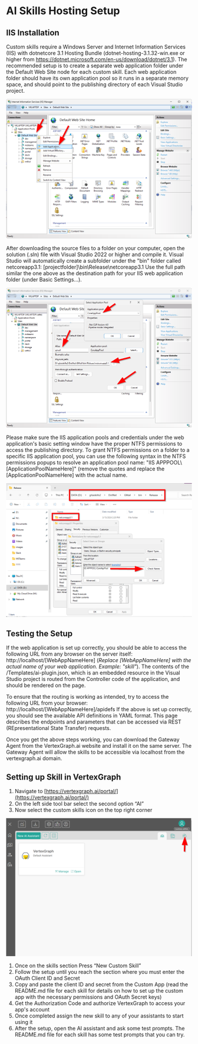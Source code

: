 # AI Skills Hosting Setup

## IIS Installation

Custom skills require a Windows Server and Internet Information Services (IIS) with dotnetcore 3.1 Hosting Bundle (dotnet-hosting-3.1.32-win.exe or higher from https://dotnet.microsoft.com/en-us/download/dotnet/3.1). The recommended setup is to create a separate web application folder under the Default Web Site node for each custom skill. Each web application folder should have its own application pool so it runs in a separate memory space, and should point to the publishing directory of each Visual Studio project.

![Add Application Screenshot](https://raw.githubusercontent.com/vertexgraphinc/aiskills/main/DotNet/images/IIS_Add_Application.png)

After downloading the source files to a folder on your computer, open the solution (.sln) file with Visual Studio 2022 or higher and compile it. Visual Studio will automatically create a subfolder under the "bin" folder called netcoreapp3.1:
[projectfolder]\bin\Release\netcoreapp3.1
Use the full path similar the one above as the destination path for your IIS web application folder (under Basic Settings...).

![Application Basic Settings Screenshot](https://raw.githubusercontent.com/vertexgraphinc/aiskills/main/DotNet/images/IIS_Application_Basic_Settings.png)

Please make sure the IIS application pools and credentials under the web application's basic setting window have the proper NTFS permissions to access the publishing directory. To grant NTFS permissions on a folder to a specific IIS application pool, you can use the following syntax in the NTFS permissions popups to resolve an application pool name: "IIS APPPOOL\\[ApplicationPoolNameHere]" (remove the quotes and replace the [ApplicationPoolNameHere] with the actual name.

![NTFS Permissions Screenshot](https://raw.githubusercontent.com/vertexgraphinc/aiskills/main/DotNet/images/NTFS_Permissions.png)

## Testing the Setup

If the web application is set up correctly, you should be able to access the following URL from any browser on the server itself:
http://localhost/[WebAppNameHere] (*Replace [WebAppNameHere] with the actual name of your web application. Example: "skill"*). The contents of the /Templates/ai-plugin.json, which is an embedded resource in the Visual Studio project is routed from the Controller code of the application, and should be rendered on the page.

To ensure that the routing is working as intended, try to access the following URL from your browser:
http://localhost/[WebAppNameHere]/apidefs
If the above is set up correctly, you should see the available API definitions in YAML format. This page describes the endpoints and parameters that can be accessed via REST (REpresentational State Transfer) requests.

Once you get the above steps working, you can download the Gateway Agent from the VertexGraph.ai website and install it on the same server. The Gateway Agent will allow the skills to be accessible via localhost from the vertexgraph.ai domain.

## Setting up Skill in VertexGraph

1. Navigate to [https://vertexgraph.ai/portal/](https://vertexgraph.ai/portal/)
2. On the left side tool bar select the second option “AI”
3. Now select the custom skills icon on the top right corner

![AI Assistants Screenshot](https://raw.githubusercontent.com/vertexgraphinc/aiskills/main/DotNet/images/AI_Assistants.png)

1. Once on the skills section Press “New Custom Skill”
2. Follow the setup until you reach the section where you must enter the OAuth Client ID and Secret
3. Copy and paste the client ID and secret from the Custom App (read the README.md file for each skill for details on how to set up the custom app with the necessary permissions and OAuth Secret keys)
4. Get the Authorization Code and authorize VertexGraph to access your app's account
5. Once completed assign the new skill to any of your assistants to start using it
6. After the setup, open the AI assistant and ask some test prompts. The README.md file for each skill has some test prompts that you can try.
